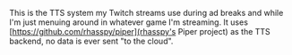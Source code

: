 This is the TTS system my Twitch streams use during ad breaks and while I'm just menuing around in whatever game I'm streaming. It uses [https://github.com/rhasspy/piper](rhasspy's Piper project) as the TTS backend, no data is ever sent "to the cloud".